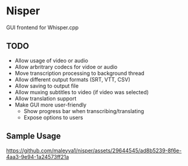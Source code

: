 # Nisper

GUI frontend for Whisper.cpp

## TODO

- Allow usage of video or audio
- Allow arbritrary codecs for vidoe or audio
- Move transcription processing to background thread
- Allow different output formats (SRT, VTT, CSV)
- Allow saving to output file
- Allow muxing subtitles to video (if video was selected)
- Allow translation support
- Make GUI more user-friendly
    - Show progress bar when transcribing/translating
    - Expose options to users


## Sample Usage

https://github.com/maleyva1/nisper/assets/29644545/ad8b5239-8f6e-4aa3-9e94-1a24573ff21a
